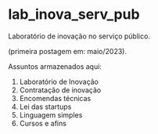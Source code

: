 # lab_inova_serv_pub

Laboratório de inovação no serviço público.

(primeira postagem em: maio/2023).

Assuntos armazenados aqui:
1) Laboratório de Inovação
2) Contratação de inovação
3) Encomendas técnicas
4) Lei das startups
5) Linguagem simples
6) Cursos e afins
